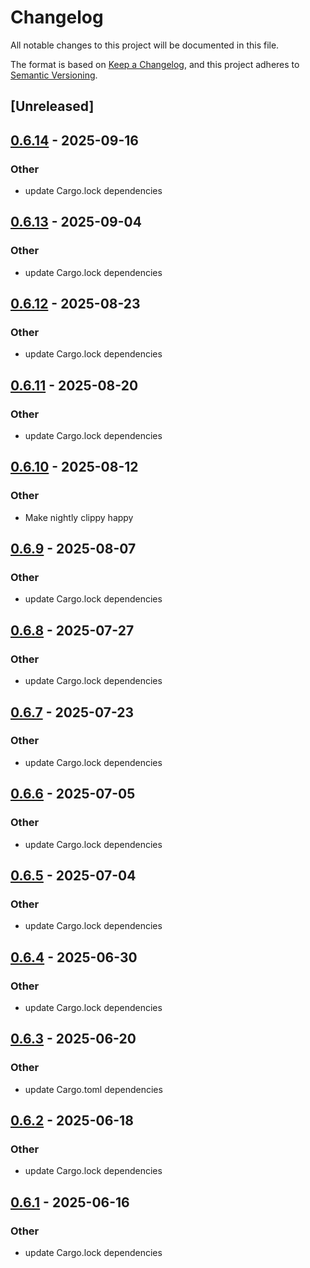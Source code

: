 # Changelog

All notable changes to this project will be documented in this file.

The format is based on [Keep a Changelog](https://keepachangelog.com/en/1.0.0/),
and this project adheres to [Semantic Versioning](https://semver.org/spec/v2.0.0.html).

## [Unreleased]

## [0.6.14](https://github.com/evaneaston/openweathermap/compare/openweathermap_exporter-v0.6.13...openweathermap_exporter-v0.6.14) - 2025-09-16

### Other

- update Cargo.lock dependencies

## [0.6.13](https://github.com/evaneaston/openweathermap/compare/openweathermap_exporter-v0.6.12...openweathermap_exporter-v0.6.13) - 2025-09-04

### Other

- update Cargo.lock dependencies

## [0.6.12](https://github.com/evaneaston/openweathermap/compare/openweathermap_exporter-v0.6.11...openweathermap_exporter-v0.6.12) - 2025-08-23

### Other

- update Cargo.lock dependencies

## [0.6.11](https://github.com/evaneaston/openweathermap/compare/openweathermap_exporter-v0.6.10...openweathermap_exporter-v0.6.11) - 2025-08-20

### Other

- update Cargo.lock dependencies

## [0.6.10](https://github.com/evaneaston/openweathermap/compare/openweathermap_exporter-v0.6.9...openweathermap_exporter-v0.6.10) - 2025-08-12

### Other

- Make nightly clippy happy

## [0.6.9](https://github.com/evaneaston/openweathermap/compare/openweathermap_exporter-v0.6.8...openweathermap_exporter-v0.6.9) - 2025-08-07

### Other

- update Cargo.lock dependencies

## [0.6.8](https://github.com/evaneaston/openweathermap/compare/openweathermap_exporter-v0.6.7...openweathermap_exporter-v0.6.8) - 2025-07-27

### Other

- update Cargo.lock dependencies

## [0.6.7](https://github.com/evaneaston/openweathermap/compare/openweathermap_exporter-v0.6.6...openweathermap_exporter-v0.6.7) - 2025-07-23

### Other

- update Cargo.lock dependencies

## [0.6.6](https://github.com/evaneaston/openweathermap/compare/openweathermap_exporter-v0.6.5...openweathermap_exporter-v0.6.6) - 2025-07-05

### Other

- update Cargo.lock dependencies

## [0.6.5](https://github.com/evaneaston/openweathermap/compare/openweathermap_exporter-v0.6.4...openweathermap_exporter-v0.6.5) - 2025-07-04

### Other

- update Cargo.lock dependencies

## [0.6.4](https://github.com/evaneaston/openweathermap/compare/openweathermap_exporter-v0.6.3...openweathermap_exporter-v0.6.4) - 2025-06-30

### Other

- update Cargo.lock dependencies

## [0.6.3](https://github.com/evaneaston/openweathermap/compare/openweathermap_exporter-v0.6.2...openweathermap_exporter-v0.6.3) - 2025-06-20

### Other

- update Cargo.toml dependencies

## [0.6.2](https://github.com/evaneaston/openweathermap/compare/openweathermap_exporter-v0.6.1...openweathermap_exporter-v0.6.2) - 2025-06-18

### Other

- update Cargo.lock dependencies

## [0.6.1](https://github.com/evaneaston/openweathermap/compare/openweathermap_exporter-v0.6.0...openweathermap_exporter-v0.6.1) - 2025-06-16

### Other

- update Cargo.lock dependencies
